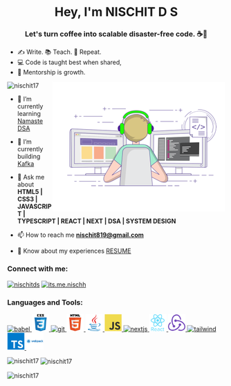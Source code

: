 <h1 align="center">Hey, I'm NISCHIT D S</h1>
<h3 align="center">Let's turn coffee into scalable disaster-free code. ☕🚀</h3>
<ul>
  <li>✍️ Write. 📚 Teach. 🔁 Repeat.</li>
  <li>💻 Code is taught best when shared,</li>
  <li>🌱 Mentorship is growth.</li>
</ul>
<img align="right" alt="coding" width="400" src="https://raw.githubusercontent.com/devSouvik/devSouvik/master/gif3.gif">

<p align="left"> <img src="https://komarev.com/ghpvc/?username=nischit17&label=Profile%20views&color=0e75b6&style=flat" alt="nischit17" /> </p>

- 🌱 I’m currently learning [Namaste DSA](https://github.com/Nischit17/Namaste-DSA)

- 🚀 I’m currently building [Kafka](https://github.com/Nischit17/kafka-setup)

- 💬 Ask me about **HTML5 | CSS3 | JAVASCRIPT | TYPESCRIPT | REACT | NEXT | DSA | SYSTEM DESIGN**

- 📫 How to reach me **nischit819@gmail.com**

- 📄 Know about my experiences [RESUME](https://drive.google.com/file/d/1bm95gM6__eRsbnSdD34mm6a75lazM7uM/view?usp=sharing)

<h3 align="left">Connect with me:</h3>
<p align="left">
<a href="https://linkedin.com/in/nischitds" target="blank"><img align="center" src="https://raw.githubusercontent.com/rahuldkjain/github-profile-readme-generator/master/src/images/icons/Social/linked-in-alt.svg" alt="nischitds" height="30" width="40" /></a>
<a href="https://instagram.com/its.me.nischh" target="blank"><img align="center" src="https://raw.githubusercontent.com/rahuldkjain/github-profile-readme-generator/master/src/images/icons/Social/instagram.svg" alt="its.me.nischh" height="30" width="40" /></a>
</p>

<h3 align="left">Languages and Tools:</h3>
<p align="left"> <a href="https://babeljs.io/" target="_blank" rel="noreferrer"> <img src="https://www.vectorlogo.zone/logos/babeljs/babeljs-icon.svg" alt="babel" width="40" height="40"/> </a> <a href="https://www.w3schools.com/css/" target="_blank" rel="noreferrer"> <img src="https://raw.githubusercontent.com/devicons/devicon/master/icons/css3/css3-original-wordmark.svg" alt="css3" width="40" height="40"/> </a> <a href="https://git-scm.com/" target="_blank" rel="noreferrer"> <img src="https://www.vectorlogo.zone/logos/git-scm/git-scm-icon.svg" alt="git" width="40" height="40"/> </a> <a href="https://www.w3.org/html/" target="_blank" rel="noreferrer"> <img src="https://raw.githubusercontent.com/devicons/devicon/master/icons/html5/html5-original-wordmark.svg" alt="html5" width="40" height="40"/> </a> <a href="https://www.java.com" target="_blank" rel="noreferrer"> <img src="https://raw.githubusercontent.com/devicons/devicon/master/icons/java/java-original.svg" alt="java" width="40" height="40"/> </a> <a href="https://developer.mozilla.org/en-US/docs/Web/JavaScript" target="_blank" rel="noreferrer"> <img src="https://raw.githubusercontent.com/devicons/devicon/master/icons/javascript/javascript-original.svg" alt="javascript" width="40" height="40"/> </a> <a href="https://nextjs.org/" target="_blank" rel="noreferrer"> <img src="https://cdn.worldvectorlogo.com/logos/nextjs-2.svg" alt="nextjs" width="40" height="40"/> </a> <a href="https://reactjs.org/" target="_blank" rel="noreferrer"> <img src="https://raw.githubusercontent.com/devicons/devicon/master/icons/react/react-original-wordmark.svg" alt="react" width="40" height="40"/> </a> <a href="https://redux.js.org" target="_blank" rel="noreferrer"> <img src="https://raw.githubusercontent.com/devicons/devicon/master/icons/redux/redux-original.svg" alt="redux" width="40" height="40"/> </a> <a href="https://tailwindcss.com/" target="_blank" rel="noreferrer"> <img src="https://www.vectorlogo.zone/logos/tailwindcss/tailwindcss-icon.svg" alt="tailwind" width="40" height="40"/> </a> <a href="https://www.typescriptlang.org/" target="_blank" rel="noreferrer"> <img src="https://raw.githubusercontent.com/devicons/devicon/master/icons/typescript/typescript-original.svg" alt="typescript" width="40" height="40"/> </a> <a href="https://webpack.js.org" target="_blank" rel="noreferrer"> <img src="https://raw.githubusercontent.com/devicons/devicon/d00d0969292a6569d45b06d3f350f463a0107b0d/icons/webpack/webpack-original-wordmark.svg" alt="webpack" width="40" height="40"/> </a> </p>

<p><img align="left" src="https://github-readme-stats.vercel.app/api/top-langs?username=nischit17&show_icons=true&locale=en&layout=compact" alt="nischit17" /></p>

<p>&nbsp;<img align="center" src="https://github-readme-stats.vercel.app/api?username=nischit17&show_icons=true&locale=en" alt="nischit17" /></p>

<p><img align="center" src="https://github-readme-streak-stats.herokuapp.com/?user=nischit17&" alt="nischit17" /></p>
